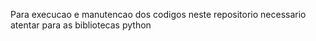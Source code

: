 Para execucao e manutencao dos codigos neste repositorio necessario atentar para as bibliotecas python
